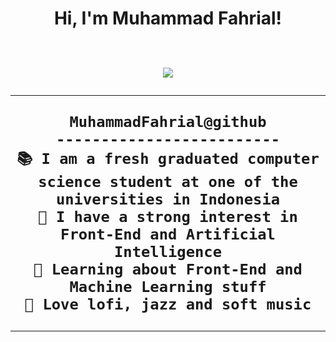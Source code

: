 <h1 align="center">
Hi, I'm Muhammad Fahrial!

<br/>


</br>

<!-- Typing SVG by DenverCoder1 - https://github.com/DenverCoder1/readme-typing-svg -->
<p align="center">
  <a href="https://github.com/DenverCoder1/readme-typing-svg"><img src="https://readme-typing-svg.herokuapp.com?lines=Front+End+Web+Developer;Always%20learning%20new%20things&center=true&width=380&height=45"></a>
</p>

<hr>

```
MuhammadFahrial@github
-------------------------
📚 I am a fresh graduated computer science student at one of the universities in Indonesia
📝 I have a strong interest in Front-End and Artificial Intelligence
🌱 Learning about Front-End and Machine Learning stuff
🎵 Love lofi, jazz and soft music
```
<hr>

<!---
MuhammadFahrial/MuhammadFahrial is a ✨ special ✨ repository because its `README.md` (this file) appears on your GitHub profile.
You can click the Preview link to take a look at your changes.
--->

